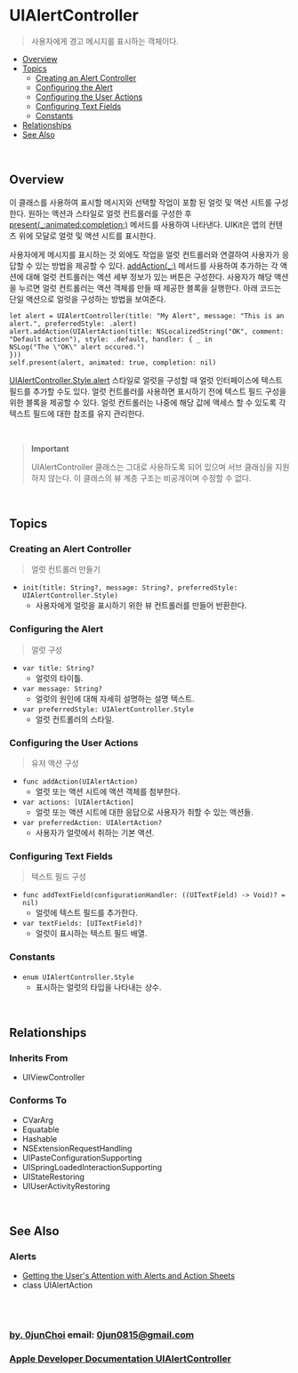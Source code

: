 # UIAlertController
> 사용자에게 경고 메시지를 표시하는 객체이다.


* [Overview](#overview)
* [Topics](#topics)
    * [Creating an Alert Controller](#creating-an-alert-controller)
    * [Configuring the Alert](#configuring-the-alert)
    * [Configuring the User Actions](#configuring-the-user-actions)
    * [Configuring Text Fields](#configuring-text-fields)
    * [Constants](#constants)
* [Relationships](#relationships)
* [See Also](#see-also)


&nbsp;    
## Overview
이 클래스를 사용하여 표시할 메시지와 선택할 작업이 포함 된 얼럿 및 액션 시트를 구성한다. 원하는 액션과 스타일로 얼럿 컨트롤러를 구성한 후 [present(_:animated:completion:)](https://developer.apple.com/documentation/uikit/uiviewcontroller/1621380-present) 메서드를 사용하여 나타낸다. UIKit은 앱의 컨텐츠 위에 모달로 얼럿 및 액션 시트를 표시한다. 


사용자에게 메시지를 표시하는 것 외에도 작업을 얼럿 컨트롤러와 연결하여 사용자가 응답할 수 있는 방법을 제공할 수 있다. [addAction(_:)](https://developer.apple.com/documentation/uikit/uialertcontroller/1620094-addaction) 메서드를 사용하여 추가하는 각 액션에 대해 얼럿 컨트롤러는 액션 세부 정보가 있는 버튼은 구성한다. 사용자가 해당 액션을 누르면 얼럿 컨트롤러는 액션 객체를 만들 때 제공한 블록을 실행한다. 아래 코드는 단일 액션으로 얼럿을 구성하는 방법을 보여준다.


```
let alert = UIAlertController(title: "My Alert", message: "This is an alert.", preferredStyle: .alert) 
alert.addAction(UIAlertAction(title: NSLocalizedString("OK", comment: "Default action"), style: .default, handler: { _ in 
NSLog("The \"OK\" alert occured.")
}))
self.present(alert, animated: true, completion: nil)
```


[UIAlertController.Style.alert](https://developer.apple.com/documentation/uikit/uialertcontroller/style/alert) 스타일로 얼럿을 구성할 때 얼럿 인터페이스에 텍스트 필드를 추가할 수도 있다. 얼럿 컨트롤러를 사용하면 표시하기 전에 텍스트 필드 구성을 위한 블록을 제공할 수 있다. 얼럿 컨트롤러는 나중에 해당 값에 액세스 할 수 있도록 각 텍스트 필드에 대한 참조를 유지 관리한다.


&nbsp;
> **Important**
>
> UIAlertController 클래스는 그대로 사용하도록 되어 있으며 서브 클래싱을 지원하지 않는다. 이 클래스의 뷰 계층 구조는 비공개이며 수정할 수 없다.


&nbsp;      
## Topics
### Creating an Alert Controller
> 얼럿 컨트롤러 만들기

* `init(title: String?, message: String?, preferredStyle: UIAlertController.Style)`
    * 사용자에게 얼럿을 표시하기 위한 뷰 컨트롤러를 만들어 반환한다.
    

### Configuring the Alert
> 얼럿 구성

* `var title: String?`
    * 얼럿의 타이틀.
* `var message: String?`
    * 얼럿의 원인에 대해 자세히 설명하는 설명 텍스트.
* `var preferredStyle: UIAlertController.Style`
    * 얼럿 컨트롤러의 스타일.
    

### Configuring the User Actions
> 유저 액션 구성

* `func addAction(UIAlertAction)`   
    * 얼럿 또는 액션 시트에 액션 객체를 첨부한다.
* `var actions: [UIAlertAction]`
    * 얼럿 또는 액션 시트에 대한 응답으로 사용자가 취할 수 있는 액션들.
* `var preferredAction: UIAlertAction?`
    * 사용자가 얼럿에서 취하는 기본 액션.
    

### Configuring Text Fields
> 텍스트 필드 구성

* `func addTextField(configurationHandler: ((UITextField) -> Void)? = nil)`
    * 얼럿에 텍스트 필드를 추가한다.
* `var textFields: [UITextField]?`
    * 얼럿이 표시하는 텍스트 필드 배열.
    

### Constants
* `enum UIAlertController.Style`
    * 표시하는 얼럿의 타입을 나타내는 상수.


&nbsp;      
## Relationships
### Inherits From
* UIViewController


### Conforms To
* CVarArg
* Equatable
* Hashable
* NSExtensionRequestHandling
* UIPasteConfigurationSupporting
* UISpringLoadedInteractionSupporting
* UIStateRestoring
* UIUserActivityRestoring


&nbsp;
## See Also
### Alerts
* [Getting the User's Attention with Alerts and Action Sheets](https://developer.apple.com/documentation/uikit/windows_and_screens/getting_the_user_s_attention_with_alerts_and_action_sheets)
* class UIAlertAction


&nbsp;      
&nbsp;      
### [by. 0junChoi](https://github.com/0jun0815) email: <0jun0815@gmail.com>
### [Apple Developer Documentation UIAlertController](https://developer.apple.com/documentation/uikit/uialertcontroller)
